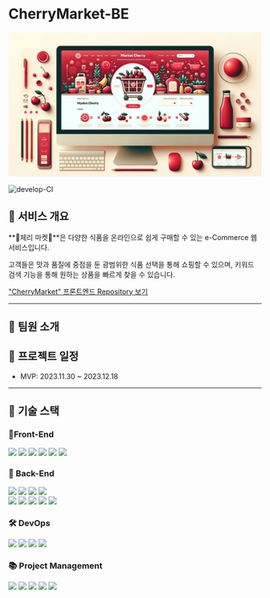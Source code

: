 # CherryMarket-BE

![main.png](./docs/main.png)

![develop-CI](https://github.com/SeongHo5/CherryMarket-BE/actions/workflows/develop-CI.yml/badge.svg)

## 🔎 서비스 개요

**🍒체리 마켓🍒**은 다양한 식품을 온라인으로 쉽게 구매할 수 있는 e-Commerce 웹 서비스입니다.

고객들은 맛과 품질에 중점을 둔 광범위한 식품 선택을 통해 쇼핑할 수 있으며, 키워드 검색 기능을 통해 원하는 상품을 빠르게 찾을 수 있습니다.

["CherryMarket" 프론트엔드 Repository 보기](https://github.com/SeongHo5/CherryMarket-FE)

---

## 👥 팀원 소개

## 📅 프로젝트 일정

- MVP: 2023.11.30 ~ 2023.12.18

---

## 🔧 기술 스택

### 🔧Front-End
<img src="https://img.shields.io/badge/React-61DAFB?style=flat&logo=react&logoColor=white"> <img src="https://img.shields.io/badge/Vite-646CFF?style=flat&logo=vite&logoColor=white"> <img src="https://img.shields.io/badge/Sass-CC6699?style=flat&logo=sass&logoColor=white"> <img src="https://img.shields.io/badge/JavaScript-F7DF1E?style=flat&logo=javascript&logoColor=white">
<img src="https://img.shields.io/badge/HTML-E34F26?style=flat&logo=html5&logoColor=white"> <img src="https://img.shields.io/badge/CSS-1572B6?style=flat&logo=css3&logoColor=white">


### 🔧 Back-End
<img src="https://img.shields.io/badge/Spring-6DB33F?style=flat&logo=spring&logoColor=white"> <img src="https://img.shields.io/badge/SpringBoot-6DB33F?style=flat&logo=springboot&logoColor=white"> <img src="https://img.shields.io/badge/Spring Security-6DB33F?style=flat&logo=springsecurity&logoColor=white"> <img src="https://img.shields.io/badge/Gradle-02303A?style=flat&logo=gradle&logoColor=white"><br><img src="https://img.shields.io/badge/JWT-000000?style=flat&logo=jsonwebtokens&logoColor=white"> <img src="https://img.shields.io/badge/Hibernate-59666C?style=flat&logo=hibernate&logoColor=white"> <img src="https://img.shields.io/badge/MySQL-4479A1?style=flat&logo=mysql&logoColor=white"> <img src="https://img.shields.io/badge/REDIS-DC382D?style=flat&logo=redis&logoColor=white"> <img src="https://img.shields.io/badge/JUnit5-25A162?style=flat&logo=junit5&logoColor=white">

### 🛠 DevOps
<img src="https://img.shields.io/badge/NaverCloud-03C75A?style=flat&logo=naver&logoColor=white"> <img src="https://img.shields.io/badge/Github Action-2088FF?style=flat&logo=githubactions&logoColor=white"> <img src="https://img.shields.io/badge/Postman-FF6C37?style=flat&logo=postman&logoColor=white"> <img src="https://img.shields.io/badge/OpenAPI-6BA539?style=flat&logo=openapiinitiative&logoColor=white">

### 📚 Project Management
<img src="https://img.shields.io/badge/Git-F05032?style=flat&logo=git&logoColor=white"> <img src="https://img.shields.io/badge/GitKraken-179287?style=flat&logo=gitkraken&logoColor=white">
<img src="https://img.shields.io/badge/Jira-0052CC?style=flat&logo=jira&logoColor=white"> <img src="https://img.shields.io/badge/Confluence-172B4D?style=flat&logo=confluence&logoColor=white"> <img src="https://img.shields.io/badge/Slack-4A154B?style=flat&logo=slack&logoColor=white">





